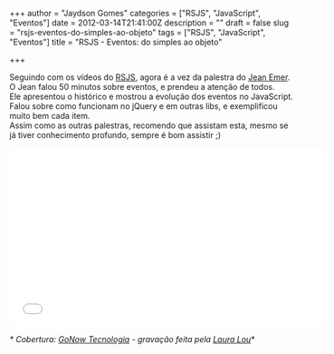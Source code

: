 +++
author = "Jaydson Gomes"
categories = ["RSJS", "JavaScript", "Eventos"]
date = 2012-03-14T21:41:00Z
description = ""
draft = false
slug = "rsjs-eventos-do-simples-ao-objeto"
tags = ["RSJS", "JavaScript", "Eventos"]
title = "RSJS - Eventos: do simples ao objeto"

+++

Seguindo com os vídeos do [RSJS](http://rsjs.org), agora é a vez da palestra do [Jean Emer](http://twitter.com/#!/jcemer).  
O Jean falou 50 minutos sobre eventos, e prendeu a atenção de todos.  
Ele apresentou o histórico e mostrou a evolução dos eventos no JavaScript.  
Falou sobre como funcionam no jQuery e em outras libs, e exemplificou muito bem cada item.  
Assim como as outras palestras, recomendo que assistam esta, mesmo se já tiver conhecimento profundo, sempre é bom assistir ;)  

<iframe width="560" height="315" src="//www.youtube.com/embed/rGlF5OgD_c0" frameborder="0" allowfullscreen></iframe>  

_* Cobertura: [GoNow Tecnologia](http://www.gonow.com.br) - gravação feita pela [Laura Lou](http://www.facebook.com/djlou09)_*